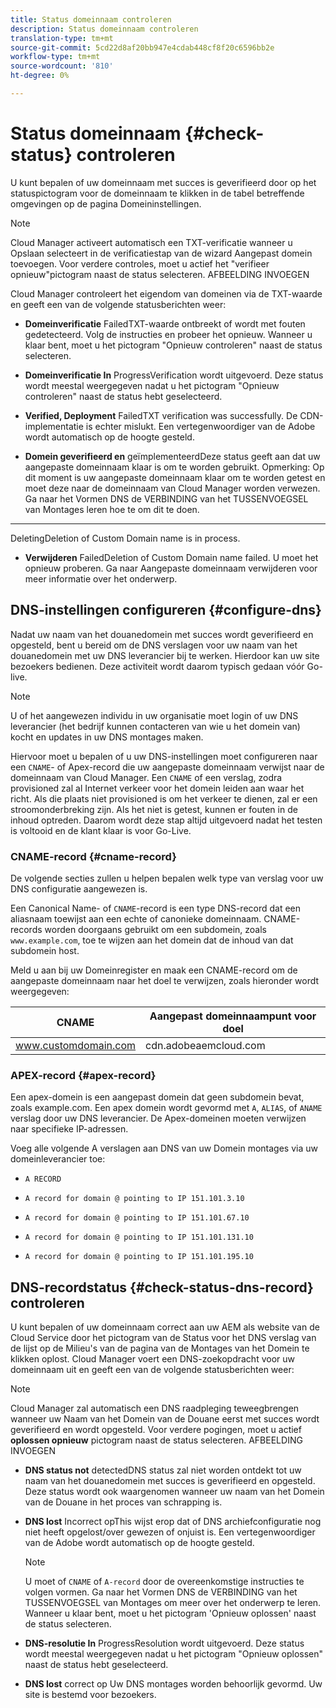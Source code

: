 ```yaml
---
title: Status domeinnaam controleren
description: Status domeinnaam controleren
translation-type: tm+mt
source-git-commit: 5cd22d8af20bb947e4cdab448cf8f20c6596bb2e
workflow-type: tm+mt
source-wordcount: '810'
ht-degree: 0%

---
```



# Status domeinnaam {#check-status} controleren

U kunt bepalen of uw domeinnaam met succes is geverifieerd door op het statuspictogram voor de domeinnaam te klikken in de tabel betreffende omgevingen op de pagina Domeininstellingen.

>[!NOTE]
>Cloud Manager activeert automatisch een TXT-verificatie wanneer u Opslaan selecteert in de verificatiestap van de wizard Aangepast domein toevoegen. Voor verdere controles, moet u actief het &quot;verifieer opnieuw&quot;pictogram naast de status selecteren. AFBEELDING INVOEGEN

Cloud Manager controleert het eigendom van domeinen via de TXT-waarde en geeft een van de volgende statusberichten weer:

* **Domeinverificatie**
FailedTXT-waarde ontbreekt of wordt met fouten gedetecteerd. Volg de instructies en probeer het opnieuw. Wanneer u klaar bent, moet u het pictogram &quot;Opnieuw controleren&quot; naast de status selecteren.

* **Domeinverificatie In**
ProgressVerification wordt uitgevoerd. Deze status wordt meestal weergegeven nadat u het pictogram &quot;Opnieuw controleren&quot; naast de status hebt geselecteerd.

* **Verified, Deployment**
FailedTXT verification was successfully. De CDN-implementatie is echter mislukt. Een vertegenwoordiger van de Adobe wordt automatisch op de hoogte gesteld.

* **Domein geverifieerd en**
geïmplementeerdDeze status geeft aan dat uw aangepaste domeinnaam klaar is om te worden gebruikt. Opmerking: Op dit moment is uw aangepaste domeinnaam klaar om te worden getest en moet deze naar de domeinnaam van Cloud Manager worden verwezen. Ga naar het Vormen DNS de VERBINDING van het TUSSENVOEGSEL van Montages leren hoe te om dit te doen.

* ****
DeletingDeletion of Custom Domain name is in process.

* **Verwijderen**
FailedDeletion of Custom Domain name failed. U moet het opnieuw proberen. Ga naar Aangepaste domeinnaam verwijderen voor meer informatie over het onderwerp.


## DNS-instellingen configureren {#configure-dns}

Nadat uw naam van het douanedomein met succes wordt geverifieerd en opgesteld, bent u bereid om de DNS verslagen voor uw naam van het douanedomein met uw DNS leverancier bij te werken. Hierdoor kan uw site bezoekers bedienen. Deze activiteit wordt daarom typisch gedaan vóór Go-live.

>[!NOTE]
>U of het aangewezen individu in uw organisatie moet login of uw DNS leverancier (het bedrijf kunnen contacteren van wie u het domein van) kocht en updates in uw DNS montages maken.

Hiervoor moet u bepalen of u uw DNS-instellingen moet configureren naar een `CNAME`- of Apex-record die uw aangepaste domeinnaam verwijst naar de domeinnaam van Cloud Manager. Een `CNAME` of een verslag, zodra provisioned zal al Internet verkeer voor het domein leiden aan waar het richt. Als die plaats niet provisioned is om het verkeer te dienen, zal er een stroomonderbreking zijn. Als het niet is getest, kunnen er fouten in de inhoud optreden. Daarom wordt deze stap altijd uitgevoerd nadat het testen is voltooid en de klant klaar is voor Go-Live.

### CNAME-record {#cname-record}

De volgende secties zullen u helpen bepalen welk type van verslag voor uw DNS configuratie aangewezen is.

Een Canonical Name- of `CNAME`-record is een type DNS-record dat een aliasnaam toewijst aan een echte of canonieke domeinnaam. CNAME-records worden doorgaans gebruikt om een subdomein, zoals `www.example.com`, toe te wijzen aan het domein dat de inhoud van dat subdomein host.

Meld u aan bij uw Domeinregister en maak een CNAME-record om de aangepaste domeinnaam naar het doel te verwijzen, zoals hieronder wordt weergegeven:

| CNAME | Aangepast domeinnaampunt voor doel |
|--- |--- |
| www.customdomain.com | cdn.adobeaemcloud.com |

### APEX-record {#apex-record}

Een apex-domein is een aangepast domein dat geen subdomein bevat, zoals example.com. Een apex domein wordt gevormd met `A`, `ALIAS`, of `ANAME` verslag door uw DNS leverancier. De Apex-domeinen moeten verwijzen naar specifieke IP-adressen.

Voeg alle volgende A verslagen aan DNS van uw Domein montages via uw domeinleverancier toe:

* `A RECORD`

* `A record for domain @ pointing to IP 151.101.3.10`

* `A record for domain @ pointing to IP 151.101.67.10`

* `A record for domain @ pointing to IP 151.101.131.10`

* `A record for domain @ pointing to IP 151.101.195.10`

## DNS-recordstatus {#check-status-dns-record} controleren

U kunt bepalen of uw domeinnaam correct aan uw AEM als website van de Cloud Service door het pictogram van de Status voor het DNS verslag van de lijst op de Milieu&#39;s van de pagina van de Montages van het Domein te klikken oplost. Cloud Manager voert een DNS-zoekopdracht voor uw domeinnaam uit en geeft een van de volgende statusberichten weer:

>[!NOTE]
>Cloud Manager zal automatisch een DNS raadpleging teweegbrengen wanneer uw Naam van het Domein van de Douane eerst met succes wordt geverifieerd en wordt opgesteld. Voor verdere pogingen, moet u actief **oplossen opnieuw** pictogram naast de status selecteren. AFBEELDING INVOEGEN

* **DNS status not**
detectedDNS status zal niet worden ontdekt tot uw naam van het douanedomein met succes is geverifieerd en opgesteld. Deze status wordt ook waargenomen wanneer uw naam van het Domein van de Douane in het proces van schrapping is.

* **DNS lost**
Incorrect opThis wijst erop dat of DNS archiefconfiguratie nog niet heeft opgelost/over gewezen of onjuist is. Een vertegenwoordiger van de Adobe wordt automatisch op de hoogte gesteld.

   >[!NOTE]
   >U moet of `CNAME` of `A-record` door de overeenkomstige instructies te volgen vormen. Ga naar het Vormen DNS de VERBINDING van het TUSSENVOEGSEL van Montages om meer over het onderwerp te leren. Wanneer u klaar bent, moet u het pictogram &#39;Opnieuw oplossen&#39; naast de status selecteren.

* **DNS-resolutie In**
ProgressResolution wordt uitgevoerd. Deze status wordt meestal weergegeven nadat u het pictogram &quot;Opnieuw oplossen&quot; naast de status hebt geselecteerd.

* **DNS lost**
correct op Uw DNS montages worden behoorlijk gevormd. Uw site is bestemd voor bezoekers.
